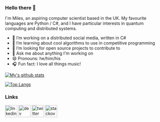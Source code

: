 
### Hello there 👋
I'm Miles, an aspiring computer scientist based in the UK. My favourite languages are Python / C#, and I have particular interests in quantum computing and distributed systems.

- 🔭 I’m working on a distributed social media, written in C#
- 🌱 I’m learning about cool algorithms to use in competitive programming 
- 🤔 I’m looking for open source projects to contribute to
- 💬 Ask me about anything I'm working on 
- 😄 Pronouns: he/him/his 
- :headphones: Fun fact: I love all things music! 

 



[![My's github stats](https://github-readme-stats.vercel.app/api?username=mileswatson&hide=contribs&count_private=true&show_icons=true&include_all_commits=true)](https://github.com/anuraghazra/github-readme-stats)

[![Top Langs](https://github-readme-stats.vercel.app/api/top-langs/?username=mileswatson&layout=compact&exclude_repo=mileswatson.github.io)](https://github.com/anuraghazra/github-readme-stats)

### Links
[<img src='https://cdn.jsdelivr.net/npm/simple-icons@3.0.1/icons/linkedin.svg' alt='linkedin' height='40'>](https://www.linkedin.com/in/miles-watson-dev/)
[<img src='https://cdn.jsdelivr.net/npm/simple-icons@3.0.1/icons/dev-dot-to.svg' alt='dev' height='40'>](https://dev.to/mileswatson)
[<img src='https://cdn.jsdelivr.net/npm/simple-icons@3.0.1/icons/twitter.svg' alt='twitter' height='40'>](https://twitter.com/miles__watson)
[<img src='https://cdn.jsdelivr.net/npm/simple-icons@3.0.1/icons/stackoverflow.svg' alt='stackoverflow' height='40'>](https://stackoverflow.com/users/7511598)

